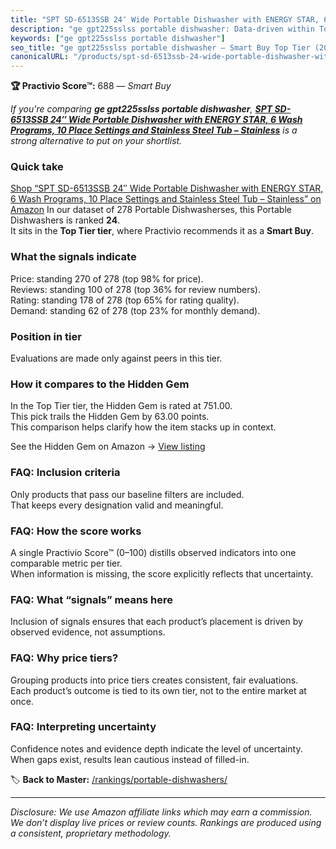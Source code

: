 ```yaml
---
title: "SPT SD-6513SSB 24″ Wide Portable Dishwasher with ENERGY STAR, 6 Wash Programs, 10 Place Settings and Stainless Steel Tub – Stainless"
description: "ge gpt225sslss portable dishwasher: Data-driven within Top Tier ranking using the Practivio Score™. Positioned by quality, value, demand, findability, momentum."
keywords: ["ge gpt225sslss portable dishwasher"]
seo_title: "ge gpt225sslss portable dishwasher — Smart Buy Top Tier (2025)"
canonicalURL: "/products/spt-sd-6513ssb-24-wide-portable-dishwasher-with-energy-star-6-wash-programs-10-place-settings-and-stainless-steel-tub-stainless-B09VB77LHH/"
---
```


**🏆 Practivio Score™:** 688 — _Smart Buy_


*If you're comparing **ge gpt225sslss portable dishwasher**, **[SPT SD-6513SSB 24″ Wide Portable Dishwasher with ENERGY STAR, 6 Wash Programs, 10 Place Settings and Stainless Steel Tub – Stainless](https://www.amazon.com/dp/B09VB77LHH?tag=practivio-20)** is a strong alternative to put on your shortlist.*
### Quick take
[Shop “SPT SD-6513SSB 24″ Wide Portable Dishwasher with ENERGY STAR, 6 Wash Programs, 10 Place Settings and Stainless Steel Tub – Stainless” on Amazon](https://www.amazon.com/dp/B09VB77LHH?tag=practivio-20)
In our dataset of 278 Portable Dishwasherses, this Portable Dishwashers is ranked **24**.  
It sits in the **Top Tier tier**, where Practivio recommends it as a **Smart Buy**.

### What the signals indicate
Price: standing 270 of 278 (top 98% for price).  
Reviews: standing 100 of 278 (top 36% for review numbers).  
Rating: standing 178 of 278 (top 65% for rating quality).  
Demand: standing 62 of 278 (top 23% for monthly demand).

### Position in tier
Evaluations are made only against peers in this tier.

### How it compares to the Hidden Gem
In the Top Tier tier, the Hidden Gem is rated at 751.00.  
This pick trails the Hidden Gem by 63.00 points.  
This comparison helps clarify how the item stacks up in context.  

See the Hidden Gem on Amazon → [View listing](https://www.amazon.com/dp/B08N6WV3HX?tag=practivio-20)

### FAQ: Inclusion criteria
Only products that pass our baseline filters are included.  
That keeps every designation valid and meaningful.

### FAQ: How the score works
A single Practivio Score™ (0–100) distills observed indicators into one comparable metric per tier.  
When information is missing, the score explicitly reflects that uncertainty.

### FAQ: What “signals” means here
Inclusion of signals ensures that each product’s placement is driven by observed evidence, not assumptions.

### FAQ: Why price tiers?
Grouping products into price tiers creates consistent, fair evaluations.  
Each product’s outcome is tied to its own tier, not to the entire market at once.

### FAQ: Interpreting uncertainty
Confidence notes and evidence depth indicate the level of uncertainty.  
When gaps exist, results lean cautious instead of filled-in.


🏷️ **Back to Master:** [/rankings/portable-dishwashers/](/rankings/portable-dishwashers/)

---
_Disclosure: We use Amazon affiliate links which may earn a commission. We don’t display live prices or review counts. Rankings are produced using a consistent, proprietary methodology._
